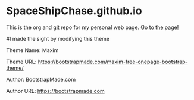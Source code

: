 # SpaceShipChase.github.io
This is the org and git repo for my personal web page.
[Go to the page!](https://SpaceShipChase.github.io)


#I made the sight by modifying this theme

Theme Name: Maxim

Theme URL: https://bootstrapmade.com/maxim-free-onepage-bootstrap-theme/

Author: BootstrapMade.com

Author URL: https://bootstrapmade.com
